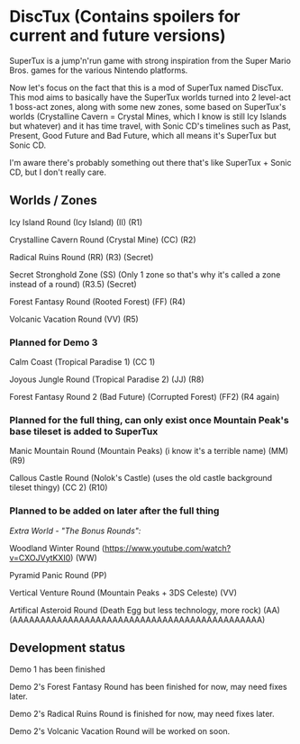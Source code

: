 # DiscTux (Contains spoilers for current and future versions)

SuperTux is a jump'n'run game with strong inspiration from the
Super Mario Bros. games for the various Nintendo platforms.

Now let's focus on the fact that this is a mod of SuperTux named
DiscTux. This mod aims to basically have the SuperTux worlds turned
into 2 level-act 1 boss-act zones, along with some new zones, some
based on SuperTux's worlds (Crystalline Cavern = Crystal Mines, 
which I know is still Icy Islands but whatever) and it has time
travel, with Sonic CD's timelines such as Past, Present, Good Future
and Bad Future, which all means it's SuperTux but Sonic CD.

I'm aware there's probably something out there that's like SuperTux + Sonic CD, but I don't really care.

## Worlds / Zones

Icy Island Round (Icy Island) (II) (R1)

Crystalline Cavern Round (Crystal Mine) (CC) (R2)

Radical Ruins Round (RR) (R3) (Secret)

Secret Stronghold Zone (SS) (Only 1 zone so that's why it's called a zone instead of a round) (R3.5) (Secret)

Forest Fantasy Round (Rooted Forest) (FF) (R4)

Volcanic Vacation Round (VV) (R5)

### Planned for Demo 3

Calm Coast (Tropical Paradise 1) (CC 1)

Joyous Jungle Round (Tropical Paradise 2) (JJ) (R8)
                                                   
Forest Fantasy Round 2 (Bad Future) (Corrupted Forest) (FF2) (R4 again)

### Planned for the full thing, can only exist once Mountain Peak's base tileset is added to SuperTux

Manic Mountain Round (Mountain Peaks) (i know it's a terrible name) (MM) (R9)

Callous Castle Round (Nolok's Castle) (uses the old castle background tileset thingy) (CC 2) (R10)

### Planned to be added on later after the full thing

*Extra World - "The Bonus Rounds":*

Woodland Winter Round (https://www.youtube.com/watch?v=CXOJVytKXI0) (WW) 

Pyramid Panic Round (PP)

Vertical Venture Round (Mountain Peaks + 3DS Celeste) (VV)

Artifical Asteroid Round (Death Egg but less technology, more rock) (AA) (AAAAAAAAAAAAAAAAAAAAAAAAAAAAAAAAAAAAAAAAAAAAA)

## Development status

Demo 1 has been finished

Demo 2's Forest Fantasy Round has been finished for now, may need fixes later.

Demo 2's Radical Ruins Round is finished for now, may need fixes later.

Demo 2's Volcanic Vacation Round will be worked on soon.
